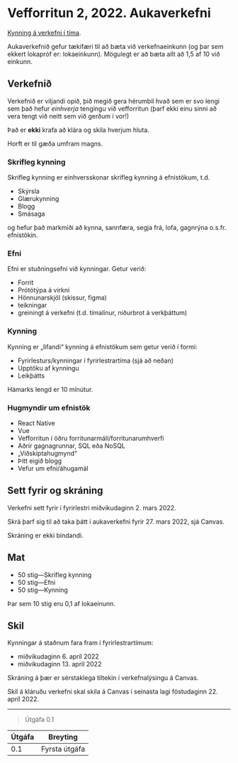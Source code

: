 # Vefforritun 2, 2022. Aukaverkefni

[Kynning á verkefni í tíma](https://youtu.be/).

Aukaverkefnið gefur tækifæri til að bæta við verkefnaeinkunn (og þar sem ekkert lokapróf er: lokaeinkunn). Mögulegt er að bæta allt að 1,5 af 10 við einkunn.

## Verkefnið

Verkefnið er viljandi opið, þið megið gera hérumbil hvað sem er svo lengi sem það hefur _einhverja_ tengingu við vefforritun (þarf ekki einu sinni að vera tengt við neitt sem við gerðum í vor!)

Það er **ekki** krafa að klára og skila hverjum hluta.

Horft er til gæða umfram magns.

### Skrifleg kynning

Skrifleg kynning er einhversskonar skrifleg kynning á efnistökum, t.d.

* Skýrsla
* Glærukynning
* Blogg
* Smásaga

og hefur það markmiði að kynna, sannfæra, segja frá, lofa, gagnrýna o.s.fr. efnistökin.

### Efni

Efni er stuðningsefni við kynningar. Getur verið:

* Forrit
* Prótótýpa á virkni
* Hönnunarskjöl (skissur, figma)
* teikningar
* greiningt á verkefni (t.d. tímalínur, niðurbrot á verkþáttum)

### Kynning

Kynning er „lifandi“ kynning á efnistökum sem getur verið í formi:

* Fyrirlesturs/kynningar í fyrirlestrartíma (sjá að neðan)
* Upptöku af kynningu
* Leikþátts

Hámarks lengd er 10 mínútur.

### Hugmyndir um efnistök

* React Native
* Vue
* Vefforritun í öðru forritunarmáli/forritunarumhverfi
* Aðrir gagnagrunnar, SQL eða NoSQL
* „Viðskiptahugmynd“
* Þitt eigið blogg
* Vefur um efni/áhugamál

## Sett fyrir og skráning

Verkefni sett fyrir í fyrirlestri miðvikudaginn 2. mars 2022.

Skrá þarf sig til að taka þátt í aukaverkefni fyrir 27. mars 2022, sjá Canvas.

Skráning er ekki bindandi.

## Mat

* 50 stig—Skrifleg kynning
* 50 stig—Efni
* 50 stig—Kynning

Þar sem 10 stig eru 0,1 af lokaeinunn.

## Skil

Kynningar á staðnum fara fram í fyrirlestrartímum:

* miðvikudaginn 6. apríl 2022
* miðvikudaginn 13. apríl 2022

Skráning á þær er sérstaklega tiltekin í verkefnalýsingu á Canvas.

Skil á kláruðu verkefni skal skila á Canvas í seinasta lagi föstudaginn 22. apríl 2022.

---

> Útgáfa 0.1

| Útgáfa | Breyting                                     |
|--------|----------------------------------------------|
| 0.1    | Fyrsta útgáfa                                |
